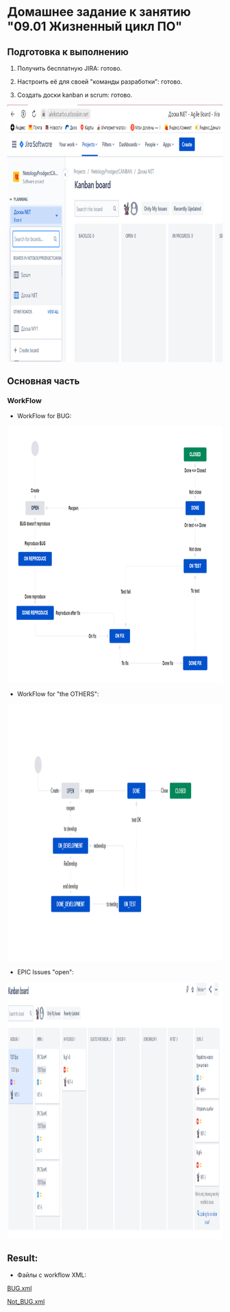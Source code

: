 # Домашнее задание к занятию "09.01 Жизненный цикл ПО"

## Подготовка к выполнению

1. Получить бесплатную JIRA: готово.

2. Настроить её для своей "команды разработки": готово.

3. Создать доски kanban и scrum: готово.

<img src="img/HW 9.1 JIRA.png" width="" height="600"/>

## Основная часть

### WorkFlow

*  WorkFlow for BUG:

<img src="img/HW 9.1 WorkFlow bug.png" width="" height="600"/>

*  WorkFlow for "the OTHERS":

<img src="img/HW 9.1 WorkFlow not_bug.png" width="" height="600"/>

*  EPIC Issues "open":

<img src="img/HW 9.1 WorkFlow EPIC Open.png" width="" height="600"/>

## Result:

*  Файлы с workflow XML:

[BUG.xml](jira/BUG.xml)

[Not_BUG.xml](jira/Not_BUG.xml)
